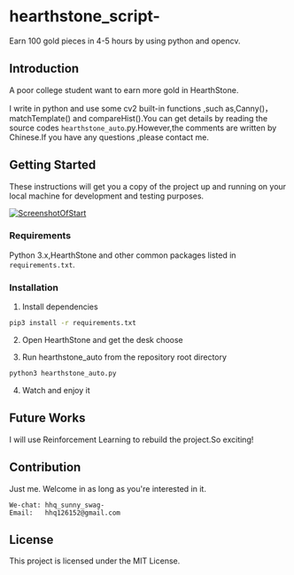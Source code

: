 # hearthstone_script-

   Earn 100 gold pieces in 4-5 hours by using python and opencv.

## Introduction

   A poor college student want to earn more gold in HearthStone.

   I write in python and use some cv2 built-in functions ,such as,Canny()，matchTemplate() and compareHist().You can get details by reading the source codes `hearthstone_auto`.py.However,the comments are written by Chinese.If you have any questions ,please contact me.

## Getting Started

   These instructions will get you a copy of the project up and running on your local machine for development and testing purposes.

[![ScreenshotOfStart](https://github.com/sunnyswag/hearthstone_script-/blob/master/images/screenshot_of_start.png)](https://github.com/sunnyswag/hearthstone_script-/blob/master/images/screenshot_of_start.png)

### Requirements

   Python 3.x,HearthStone and other common packages listed in `requirements.txt`.

### Installation

1. Install dependencies

```bash
pip3 install -r requirements.txt
```
    
2. Open HearthStone and get the desk choose

3. Run hearthstone_auto from the repository root directory

```bash
python3 hearthstone_auto.py
```
    
4. Watch and enjoy it

## Future Works

   I will use Reinforcement Learning to rebuild the project.So exciting!

## Contribution

   Just me. Welcome in as long as you're interested in it.

```
We-chat: hhq_sunny_swag-
Email:   hhq126152@gmail.com
```

## License

   This project is licensed under the MIT License.

